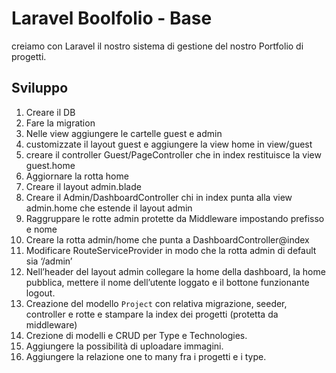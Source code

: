 # Laravel Boolfolio - Base

creiamo con Laravel il nostro sistema di gestione del nostro Portfolio di progetti.

## Sviluppo

1. Creare il DB
2. Fare la migration
3. Nelle view aggiungere le cartelle guest e admin
4. customizzate il layout guest e aggiungere la view home in view/guest
5. creare il controller Guest/PageController che in index restituisce la view guest.home
6. Aggiornare la rotta home
7. Creare il layout admin.blade
8. Creare il Admin/DashboardController chi in index punta alla view admin.home che estende il layout admin
9. Raggruppare le rotte admin protette da Middleware impostando prefisso e nome
10. Creare la rotta admin/home che punta a DashboardController@index
11. Modificare RouteServiceProvider in modo che la rotta admin di default sia ‘/admin’
12. Nell’header del layout admin collegare la home della dashboard, la home pubblica, mettere il nome dell’utente loggato e il bottone funzionante logout.
13. Creazione del modello `Project` con relativa migrazione, seeder, controller e rotte e stampare la index dei progetti (protetta da middleware)
14. Crezione di modelli e CRUD per Type e Technologies.
15. Aggiungere la possibilità di uploadare immagini.
16. Aggiungere la relazione one to many fra i progetti e i type.

